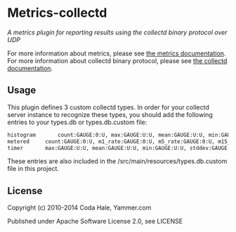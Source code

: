 Metrics-collectd
=======

*A metrics plugin for reporting results using the collectd binary protocol over UDP*

For more information about metrics, please see [the metrics documentation](http://dropwizard.github.io/metrics/).
For more information about collectd binary protocol, please see [the collectd documentation](https://collectd.org/wiki/index.php/Binary_protocol).

Usage
-------

This plugin defines 3 custom collectd types. In order for your collectd server instance to recognize these types, you should add the following entries to your types.db or types.db.custom file:
``` sh
histogram		count:GAUGE:0:U, max:GAUGE:U:U, mean:GAUGE:U:U, min:GAUGE:U:U, stddev:GAUGE:0:U, p50:GAUGE:U:U, p75:GAUGE:U:U, p95:GAUGE:U:U, p98:GAUGE:U:U, p99:GAUGE:U:U, p999:GAUGE:U:U
metered		count:GAUGE:0:U, m1_rate:GAUGE:0:U, m5_rate:GAUGE:0:U, m15_rate:GAUGE:0:U, mean_rate:GAUGE:0:U
timer		max:GAUGE:U:U, mean:GAUGE:U:U, min:GAUGE:U:U, stddev:GAUGE:0:U, p50:GAUGE:U:U, p75:GAUGE:U:U, p95:GAUGE:U:U, p98:GAUGE:U:U, p99:GAUGE:U:U, p999:GAUGE:U:U
```

These entries are also included in the /src/main/resources/types.db.custom file in this project.

License
-------

Copyright (c) 2010-2014 Coda Hale, Yammer.com

Published under Apache Software License 2.0, see LICENSE
